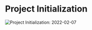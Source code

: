 # Project Initialization

![Project Initialization: 2022-02-07](https://img.shields.io/badge/Project_Initialization-2022--02--07-88C0D0.svg?style=flat-square)
